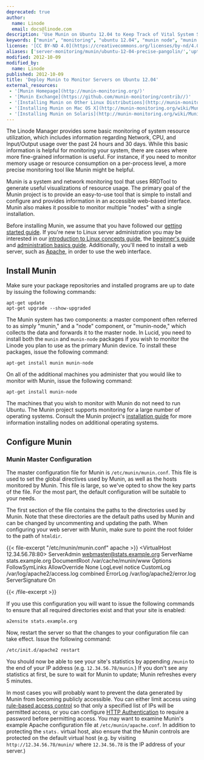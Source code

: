 ```yaml
---
deprecated: true
author:
  name: Linode
  email: docs@linode.com
description: 'Use Munin on Ubuntu 12.04 to Keep Track of Vital System Statistics and Troubleshoot Performance Problems'
keywords: ["munin", "monitoring", "ubuntu 12.04", "munin node", "munin master"]
license: '[CC BY-ND 4.0](https://creativecommons.org/licenses/by-nd/4.0)'
aliases: ['server-monitoring/munin/ubuntu-12-04-precise-pangolin/','uptime/monitoring/monitoring-server-with-munin-on-ubuntu-12-04-precise-pangolin/']
modified: 2012-10-09
modified_by:
  name: Linode
published: 2012-10-09
title: 'Deploy Munin to Monitor Servers on Ubuntu 12.04'
external_resources:
 - '[Munin Homepage](http://munin-monitoring.org/)'
 - '[Munin Exchange](https://github.com/munin-monitoring/contrib//)'
 - '[Installing Munin on Other Linux Distributions](http://munin-monitoring.org/wiki/MuninInstallationLinux)'
 - '[Installing Munin on Mac OS X](http://munin-monitoring.org/wiki/MuninInstallationDarwin)'
 - '[Installing Munin on Solaris](http://munin-monitoring.org/wiki/MuninInstallationSolaris)'
---
```


The Linode Manager provides some basic monitoring of system resource utilization, which includes information regarding Network, CPU, and Input/Output usage over the past 24 hours and 30 days. While this basic information is helpful for monitoring your system, there are cases where more fine-grained information is useful. For instance, if you need to monitor memory usage or resource consumption on a per-process level, a more precise monitoring tool like Munin might be helpful.

Munin is a system and network monitoring tool that uses RRDTool to generate useful visualizations of resource usage. The primary goal of the Munin project is to provide an easy-to-use tool that is simple to install and configure and provides information in an accessible web-based interface. Munin also makes it possible to monitor multiple "nodes" with a single installation.

Before installing Munin, we assume that you have followed our [getting started guide](/docs/getting-started/). If you're new to Linux server administration you may be interested in our [introduction to Linux concepts guide](/docs/tools-reference/introduction-to-linux-concepts), the [beginner's guide](/docs/beginners-guide/) and [administration basics guide](/docs/using-linux/administration-basics). Additionally, you'll need to install a web server, such as [Apache](/docs/web-servers/apache/installation/ubuntu-10-04-lucid), in order to use the web interface.

## Install Munin

Make sure your package repositories and installed programs are up to date by issuing the following commands:

    apt-get update
    apt-get upgrade --show-upgraded

The Munin system has two components: a master component often referred to as simply "munin," and a "node" component, or "munin-node," which collects the data and forwards it to the master node. In Lucid, you need to install both the `munin` and `munin-node` packages if you wish to monitor the Linode you plan to use as the primary Munin device. To install these packages, issue the following command:

    apt-get install munin munin-node

On all of the additional machines you administer that you would like to monitor with Munin, issue the following command:

    apt-get install munin-node

The machines that you wish to monitor with Munin do not need to run Ubuntu. The Munin project supports monitoring for a large number of operating systems. Consult the Munin project's [installation guide](http://munin-monitoring.org/wiki/MuninInstallationLinux) for more information installing nodes on additional operating systems.

## Configure Munin

### Munin Master Configuration

The master configuration file for Munin is `/etc/munin/munin.conf`. This file is used to set the global directives used by Munin, as well as the hosts monitored by Munin. This file is large, so we've opted to show the key parts of the file. For the most part, the default configuration will be suitable to your needs.

The first section of the file contains the paths to the directories used by Munin. Note that these directories are the default paths used by Munin and can be changed by uncommenting and updating the path. When configuring your web server with Munin, make sure to point the root folder to the path of `htmldir`.

{{< file-excerpt "/etc/munin/munin.conf" apache >}}
<VirtualHost 12.34.56.78:80>
   ServerAdmin webmaster@stats.example.org
   ServerName stats.example.org
   DocumentRoot /var/cache/munin/www
   <Directory />
       Options FollowSymLinks
       AllowOverride None
   </Directory>
   LogLevel notice
   CustomLog /var/log/apache2/access.log combined
   ErrorLog /var/log/apache2/error.log
   ServerSignature On
</VirtualHost>

{{< /file-excerpt >}}


If you use this configuration you will want to issue the following commands to ensure that all required directories exist and that your site is enabled:

    a2ensite stats.example.org

Now, restart the server so that the changes to your configuration file can take effect. Issue the following command:

    /etc/init.d/apache2 restart

You should now be able to see your site's statistics by appending `/munin` to the end of your IP address (e.g. `12.34.56.78/munin`.) If you don't see any statistics at first, be sure to wait for Munin to update; Munin refreshes every 5 minutes.

In most cases you will probably want to prevent the data generated by Munin from becoming publicly accessible. You can either limit access using [rule-based access control](/docs/web-servers/apache/configuration/rule-based-access-control) so that only a specified list of IPs will be permitted access, or you can configure [HTTP Authentication](/docs/web-servers/apache/configuration/http-authentication) to require a password before permitting access. You may want to examine Munin's example Apache configuration file at `/etc/munin/apache.conf`. In addition to protecting the `stats.` virtual host, also ensure that the Munin controls are protected on the default virtual host (e.g. by visiting `http://12.34.56.78/munin/` where `12.34.56.78` is the IP address of your server.)
